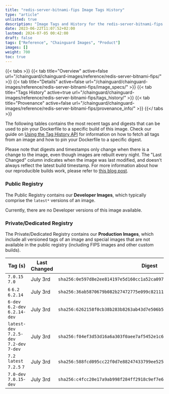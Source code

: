 ```yaml
---
title: "redis-server-bitnami-fips Image Tags History"
type: "article"
unlisted: true
description: "Image Tags and History for the redis-server-bitnami-fips Chainguard Image"
date: 2023-06-22T11:07:52+02:00
lastmod: 2024-07-05 00:42:00
draft: false
tags: ["Reference", "Chainguard Images", "Product"]
images: []
weight: 700
toc: true
---
```


{{< tabs >}}
{{< tab title="Overview" active=false url="/chainguard/chainguard-images/reference/redis-server-bitnami-fips/" >}}
{{< tab title="Details" active=false url="/chainguard/chainguard-images/reference/redis-server-bitnami-fips/image_specs/" >}}
{{< tab title="Tags History" active=true url="/chainguard/chainguard-images/reference/redis-server-bitnami-fips/tags_history/" >}}
{{< tab title="Provenance" active=false url="/chainguard/chainguard-images/reference/redis-server-bitnami-fips/provenance_info/" >}}
{{</ tabs >}}

The following tables contains the most recent tags and digests that can be used to pin your Dockerfile to a specific build of this image. Check our guide on [Using the Tag History API](/chainguard/chainguard-images/using-the-tag-history-api/) for information on how to fetch all tags from an image and how to pin your Dockerfile to a specific digest.

Please note that digests and timestamps only change when there is a change to the image, even though images are rebuilt every night. The "Last Changed" column indicates when the image was last modified, and doesn't always reflect the latest build timestamp. For more information about how our reproducible builds work, please refer to [this blog post](https://www.chainguard.dev/unchained/reproducing-chainguards-reproducible-image-builds).

### Public Registry
The Public Registry contains our **Developer Images**, which typically comprise the `latest*` versions of an image.

Currently, there are no Developer versions of this image available.

### Private/Dedicated Registry
The Private/Dedicated Registry contains our **Production Images**, which include all versioned tags of an image and special images that are not available in the public registry (including FIPS images and other custom builds).

| Tag (s)                                     | Last Changed | Digest                                                                    |
|---------------------------------------------|--------------|---------------------------------------------------------------------------|
|  `7.0.15` `7.0`                             | July 3rd     | `sha256:0e597d8e2ee814197e5d160cc1a52ca097b54a3ea3bcc50d2b48ea862547a4d3` |
|  `6` `6.2` `6.2.14`                         | July 3rd     | `sha256:36ab5870679b082b27472775e099c82111fef6a746ad5783190324f0dae55fc4` |
|  `6-dev` `6.2-dev` `6.2.14-dev`             | July 3rd     | `sha256:6262158f0cb38b283b8263ab43d7e506b5d38d4c739a5d393d1b3b37e6754415` |
|  `latest-dev` `7.2.5-dev` `7.2-dev` `7-dev` | July 3rd     | `sha256:f04ef3d53d16a6a303f0aee7af5452e1c69c7b9219540000bc305d9043270551` |
|  `7.2` `latest` `7.2.5` `7`                 | July 3rd     | `sha256:588fcd095cc22f0d7e88247433799ee5255922f89044f227c869ab297452b36a` |
|  `7.0-dev` `7.0.15-dev`                     | July 3rd     | `sha256:c4fcc20e17a9ab998f284ff2918c9ef7e64c9243204dd3316bb598a30117f99a` |

